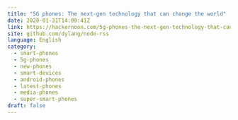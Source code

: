 ```yaml
---
title: "5G phones: The next-gen technology that can change the world"
date: 2020-01-31T14:00:41Z
link: https://hackernoon.com/5g-phones-the-next-gen-technology-that-can-change-the-world-fb4b335t?source=rss&utm_medium=RSS&utm_source=news.12bit.vn
site: github.com/dylang/node-rss
language: English
category:
  - smart-phones
  - 5g-phones
  - new-phones
  - smart-devices
  - android-phones
  - latest-phones
  - media-phones
  - super-smart-phones
draft: false
---
```

